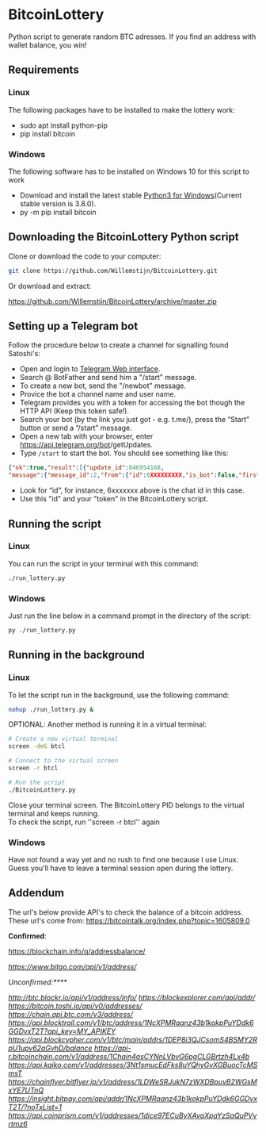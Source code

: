 # BitcoinLottery

Python script to generate random BTC adresses. If you find an address with wallet balance, you win!

## Requirements

### Linux

The following packages have to be installed to make the lottery work:

* sudo apt install python-pip
* pip install bitcoin

### Windows

The following software has to be installed on Windows 10 for this script to work

* Download and install the latest stable [Python3 for Windows](https://www.python.org/downloads/windows/)(Current stable version is 3.8.0).
* py -m pip install bitcoin

## Downloading the BitcoinLottery Python script

Clone or download the code to your computer:

```bash
git clone https://github.com/Willemstijn/BitcoinLottery.git
```

Or download and extract:

https://github.com/Willemstijn/BitcoinLottery/archive/master.zip

## Setting up a Telegram bot

Follow the procedure below to create a channel for signalling found Satoshi's:

* Open and login to [Telegram Web interface](https://web.telegram.org).
* Search @ BotFather and send him a "/start" message.
* To create a new bot, send the "/newbot" message.
* Provice the bot a channel name and user name.
* Telegram provides you with a token for accessing the bot though the HTTP API (Keep this token safe!).
* Search your bot (by the link you just got - e.g. t.me/<botname>), press the “Start” button or send a “/start” message.
* Open a new tab with your browser, enter https://api.telegram.org/bot<yourtoken>/getUpdates. 
* Type ``/start`` to start the bot. You should see something like this:

```json
{"ok":true,"result":[{"update_id":846954168,
"message":{"message_id":2,"from":{"id":6XXXXXXXXX,"is_bot":false,"first_name":"YourFirstName","username":"YourUserName","language_code":"nl"},"chat":{"id":6XXXXXXX,"first_name":"YourFirstName","username":"Yourname","type":"private"},"date":15267434115,"text":"/start","entities":[{"offset":0,"length":6,"type":"bot_command"}]}}]}
```

* Look for “id”, for instance, 6xxxxxxx above is the chat id in this case. 
* Use this "id" and your "token" in the BitcoinLottery script.

## Running the script

### Linux

You can run the script in your terminal with this command:

```bash
./run_lottery.py
```

### Windows

Just run the line below in a command prompt in the directory of the script:

```bash
py ./run_lottery.py
```

## Running in the background

### Linux

To let the script run in the background, use the following command:

```bash
nohup ./run_lottery.py &
```

OPTIONAL: Another method is running it in a virtual terminal:

```bash
# Create a new virtual terminal
screen -dmS btcl

# Connect to the virtual screen
screen -r btcl

# Run the script
./BitcoinLottery.py
```

Close your terminal screen. The BitcoinLottery PID belongs to the virtual terminal and keeps running.  
To check the script, run ''screen -r btcl'' again

### Windows

Have not found a way yet and no rush to find one because I use Linux. Guess you'll have to leave a terminal session open during the lottery.

## Addendum

The url's below provide API's to check the balance of a bitcoin address. 
These url's come from: https://bitcointalk.org/index.php?topic=1605809.0

**Confirmed**:

https://blockchain.info/q/addressbalance/<address>
https://www.bitgo.com/api/v1/address/<address>


Unconfirmed:****

http://btc.blockr.io/api/v1/address/info/
https://blockexplorer.com/api/addr/
https://bitcoin.toshi.io/api/v0/addresses/
https://chain.api.btc.com/v3/address/
https://api.blocktrail.com/v1/btc/address/1NcXPMRaanz43b1kokpPuYDdk6GGDvxT2T?api_key=MY_APIKEY
https://api.blockcypher.com/v1/btc/main/addrs/1DEP8i3QJCsomS4BSMY2RpU1upv62aGvhD/balance
https://api-r.bitcoinchain.com/v1/address/1Chain4asCYNnLVbvG6pgCLGBrtzh4Lx4b
https://api.kaiko.com/v1/addresses/3Nt1smucEdFks8uYQhyGvXGBuocTcMSmsT
https://chainflyer.bitflyer.jp/v1/address/1LDWeSRJukN7zWXDBpuvB2WGsMxYE7UTnQ
https://insight.bitpay.com/api/addr/1NcXPMRaanz43b1kokpPuYDdk6GGDvxT2T/?noTxList=1
https://api.coinprism.com/v1/addresses/1dice97ECuByXAvqXpaYzSaQuPVvrtmz6
